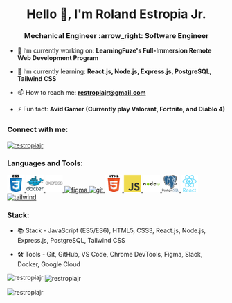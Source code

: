 <h1 align="center">Hello 👋, I'm Roland Estropia Jr.</h1>
<h3 align="center">Mechanical Engineer :arrow_right: Software Engineer</h3>

- 🔭 I’m currently working on: **LearningFuze's Full-Immersion Remote Web Development Program**

- 🌱 I’m currently learning: **React.js, Node.js, Express.js, PostgreSQL, Tailwind CSS**

- 📫 How to reach me: **restropiajr@gmail.com**

- ⚡ Fun fact: **Avid Gamer (Currently play Valorant, Fortnite, and Diablo 4)**

<h3 align="left">Connect with me:</h3>

<a href="https://linkedin.com/in/restropiajr" target="blank"><img align="center" src="https://raw.githubusercontent.com/rahuldkjain/github-profile-readme-generator/master/src/images/icons/Social/linked-in-alt.svg" alt="restropiajr" height="30" width="40" /></a>
</p>

<h3 align="left">Languages and Tools:</h3>

<p align="left"> <a href="https://www.w3schools.com/css/" target="_blank" rel="noreferrer"> <img src="https://raw.githubusercontent.com/devicons/devicon/master/icons/css3/css3-original-wordmark.svg" alt="css3" width="40" height="40"/> </a> <a href="https://www.docker.com/" target="_blank" rel="noreferrer"> <img src="https://raw.githubusercontent.com/devicons/devicon/master/icons/docker/docker-original-wordmark.svg" alt="docker" width="40" height="40"/> </a> <a href="https://expressjs.com" target="_blank" rel="noreferrer"> <img src="https://raw.githubusercontent.com/devicons/devicon/master/icons/express/express-original-wordmark.svg" alt="express" width="40" height="40"/> </a> <a href="https://www.figma.com/" target="_blank" rel="noreferrer"> <img src="https://www.vectorlogo.zone/logos/figma/figma-icon.svg" alt="figma" width="40" height="40"/> </a> <a href="https://git-scm.com/" target="_blank" rel="noreferrer"> <img src="https://www.vectorlogo.zone/logos/git-scm/git-scm-icon.svg" alt="git" width="40" height="40"/> </a> <a href="https://www.w3.org/html/" target="_blank" rel="noreferrer"> <img src="https://raw.githubusercontent.com/devicons/devicon/master/icons/html5/html5-original-wordmark.svg" alt="html5" width="40" height="40"/> </a> <a href="https://developer.mozilla.org/en-US/docs/Web/JavaScript" target="_blank" rel="noreferrer"> <img src="https://raw.githubusercontent.com/devicons/devicon/master/icons/javascript/javascript-original.svg" alt="javascript" width="40" height="40"/> </a> <a href="https://nodejs.org" target="_blank" rel="noreferrer"> <img src="https://raw.githubusercontent.com/devicons/devicon/master/icons/nodejs/nodejs-original-wordmark.svg" alt="nodejs" width="40" height="40"/> </a> <a href="https://www.postgresql.org" target="_blank" rel="noreferrer"> <img src="https://raw.githubusercontent.com/devicons/devicon/master/icons/postgresql/postgresql-original-wordmark.svg" alt="postgresql" width="40" height="40"/> </a> <a href="https://reactjs.org/" target="_blank" rel="noreferrer"> <img src="https://raw.githubusercontent.com/devicons/devicon/master/icons/react/react-original-wordmark.svg" alt="react" width="40" height="40"/> </a> <a href="https://tailwindcss.com/" target="_blank" rel="noreferrer"> <img src="https://www.vectorlogo.zone/logos/tailwindcss/tailwindcss-icon.svg" alt="tailwind" width="40" height="40"/> </a> </p>

<h3 align="left">Stack:</h3>

- 📚 Stack - JavaScript (ES5/ES6), HTML5, CSS3, React.js, Node.js, Express.js, PostgreSQL, Tailwind CSS

- 🛠️ Tools - Git, GitHub, VS Code, Chrome DevTools, Figma, Slack, Docker, Google Cloud

<p><img align="left" src="https://github-readme-stats.vercel.app/api/top-langs?username=restropiajr&show_icons=true&locale=en&layout=compact" alt="restropiajr" /></p>

<p>&nbsp;<img align="center" src="https://github-readme-stats.vercel.app/api?username=restropiajr&show_icons=true&locale=en" alt="restropiajr" /></p>

<p><img align="center" src="https://github-readme-streak-stats.herokuapp.com/?user=restropiajr&" alt="restropiajr" /></p>

